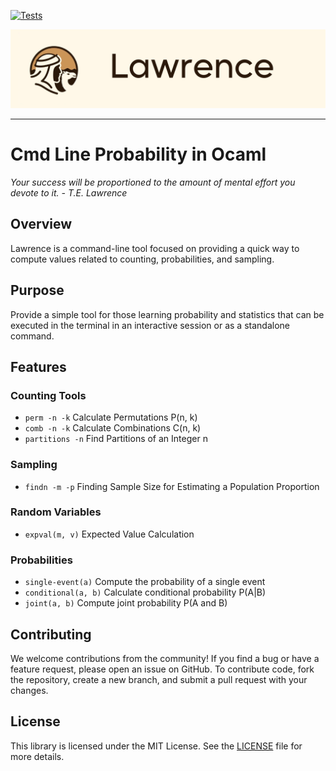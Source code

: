 [![Tests](https://github.com/ggsmith842/lawrence/actions/workflows/main.yml/badge.svg?branch=main)](https://github.com/ggsmith842/lawrence/actions/workflows/main.yml)

<picture align="left">
  <source media="(prefers-color-scheme: dark)" srcset="https://github.com/ggsmith842/lawrence/blob/main/static/Lawrence Banner.png">
  <img alt="Lawrence Logo" src="https://github.com/ggsmith842/lawrence/blob/main/static/Lawrence Banner.png">
</picture>

----
# Cmd Line Probability in Ocaml
*Your success will be proportioned to the amount of mental effort you devote to it. - T.E. Lawrence*

## Overview
Lawrence is a command-line tool focused on providing a quick way to compute values related to counting, probabilities, and sampling.

## Purpose
Provide a simple tool for those learning probability and statistics that can be executed in the terminal in an interactive session or as a standalone command.


## Features

### Counting Tools
- `perm -n -k` Calculate Permutations P(n, k)
- `comb -n -k` Calculate Combinations C(n, k)
- `partitions -n` Find Partitions of an Integer n

### Sampling
- `findn -m -p` Finding Sample Size for Estimating a Population Proportion

### Random Variables
- `expval(m, v)` Expected Value Calculation

### Probabilities
- `single-event(a)` Compute the probability of a single event
- `conditional(a, b)` <eventA> <eventB>  Calculate conditional probability P(A|B)
- `joint(a, b)` <eventA> <eventB>        Compute joint probability P(A and B)

## Contributing
We welcome contributions from the community! If you find a bug or have a feature request, please open an issue on GitHub. To contribute code, fork the repository, create a new branch, and submit a pull request with your changes.

## License
This library is licensed under the MIT License. See the [LICENSE](https://github.com/ggsmith842/lawrence/blob/main/LICENSE) file for more details.
